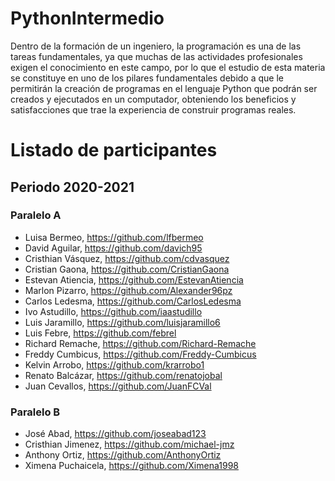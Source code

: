 # PythonIntermedio
Dentro de la formación de un ingeniero, la programación es una de las tareas
fundamentales, ya que muchas de las actividades profesionales exigen el
conocimiento en este campo, por lo que el estudio de esta materia se
constituye en uno de los pilares fundamentales debido a que le permitirán la
creación de programas en el lenguaje Python que podrán ser creados y
ejecutados en un computador, obteniendo los beneficios y satisfacciones que
trae la experiencia de construir programas reales.


# Listado de participantes

## Periodo 2020-2021

### Paralelo A
- Luisa Bermeo, https://github.com/lfbermeo 
- David Aguilar, https://github.com/davich95
- Cristhian Vásquez, https://github.com/cdvasquez
- Cristian Gaona, https://github.com/CristianGaona
- Estevan Atiencia, https://github.com/EstevanAtiencia
- Marlon Pizarro, https://github.com/Alexander96pz
- Carlos Ledesma, https://github.com/CarlosLedesma
- Ivo Astudillo, https://github.com/iaastudillo
- Luis Jaramillo, https://github.com/luisjaramillo6
- Luis Febre, https://github.com/febrel
- Richard Remache, https://github.com/Richard-Remache
- Freddy Cumbicus, https://github.com/Freddy-Cumbicus
- Kelvin Arrobo, https://github.com/krarrobo1
- Renato Balcázar, https://github.com/renatojobal
- Juan Cevallos, https://github.com/JuanFCVal

### Paralelo B
- José Abad, https://github.com/joseabad123
- Cristhian Jimenez, https://github.com/michael-jmz
- Anthony Ortiz, https://github.com/AnthonyOrtiz
- Ximena Puchaicela, https://github.com/Ximena1998


